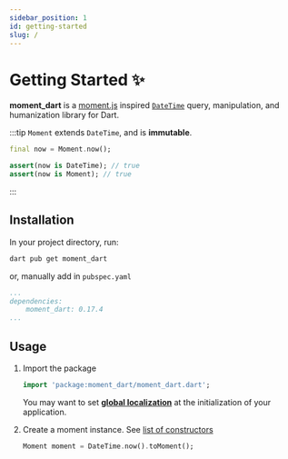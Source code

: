```yaml
---
sidebar_position: 1
id: getting-started
slug: /
---
```


# Getting Started ✨

**moment_dart** is a [moment.js](https://momentjs.com/) inspired
[`DateTime`](https://api.dart.dev/dart-core/DateTime-class.html) query,
manipulation, and humanization library for Dart.

:::tip
`Moment` extends `DateTime`, and is **immutable**.

```dart
final now = Moment.now();

assert(now is DateTime); // true
assert(now is Moment); // true
```

:::

## Installation

In your project directory, run:

```sh
dart pub get moment_dart
```

or, manually add in `pubspec.yaml`

```yaml title="pubspec.yaml"
...
dependencies:
    moment_dart: 0.17.4
...
```

## Usage

1. Import the package

    ```dart
    import 'package:moment_dart/moment_dart.dart';
    ```

    You may want to set [**global localization**](global-localization.md) at
    the initialization of your application.

2. Create a moment instance. See [list of constructors](https://pub.dev/documentation/moment_dart/latest/moment_dart/Moment-class.html#constructors)

    ```dart
    Moment moment = DateTime.now().toMoment();
    ```
